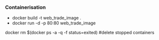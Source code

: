 ### Containerisation
* docker build -t web_trade_image .
* docker run -d -p 80:80 web_trade_image


docker rm $(docker ps -a -q -f status=exited) #delete stopped containers